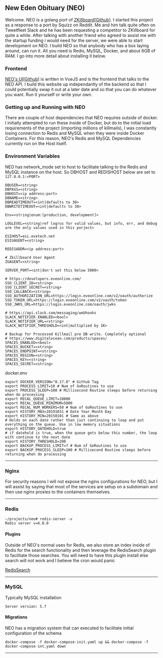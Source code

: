 ## New Eden Obituary (NEO)

Welcome. NEO is a golang port of [ZKillboard](https://zkillboard)[[Github](https://github.com/zkillboard/zkillboard)]. I started this project as a response to a port by Squizz on Reddit. Me and him talk quite often on Tweetfleet Slack and he has been requesting a competitor to ZKillboard for quite a while. After talking with another friend who agreed to assist me with the startup funding i would need for the server, we were able to start development on NEO. I build NEO so that anybody who has a box laying around, can run it. All you need is Redis, MySQL, Docker, and about 6GB of RAM. I go into more detail about installing it below.

### Frontend

[NEO's UI](https://neo.eveisesi.space)[[Github](https://github.com/eveisesi/neo-ui)] is written in VueJS and is the frontend that talks to the NEO API. I build this website up independantly of the backend so that I could potentially swap it out at a later date and so that you can do whatever you want. Run it yourself or write your own.

### Getting up and Running with NEO

There are couple of host dependencies that NEO requires outside of docker. I initially attempted to run these inside of Docker, but do to the initial load requirements of the project (importing millions of killmails), I was constantly losing connection to Redis and MySQL when they were inside Docker Containers. For this reason, NEO's Redis and MySQL Dependencies currently run on the Host itself.

### Environment Variables

NEO has network_mode set to host to facilitate talking to the Redis and MySQL instance on the host.
So DBHOST and REDISHOST below are set to `127.0.0.1:<PORT>`

```
DBUSER=<string>
DBPASS=<string>
DBHOST=<ip address:port>
DBNAME=<string>
DBREADTIMEOUT=<int|defaults to 30>
DBWRITETIMEOUT=<int|defaults to 30>

Env=<string|enum:[production, development]>

LOGLEVEL=<string|ref logrus for valid values, but info, err, and debug are the only values used in this porject>

ESIHOST=esi.evetech.net
ESIUAGENT=<string>

REDISADDR=<ip address:port>

# Zkillboard User Agent
ZUAGENT=<string>

SERVER_PORT=<int|don't set this below 5000>

# https://developers.eveonline.com/
SSO_CLIENT_ID=<string>
SSO_CLIENT_SECRET=<string>
SSO_CALLBACK=<string>
SSO_AUTHORIZATION_URL=https://login.eveonline.com/v2/oauth/authorize
SSO_TOKEN_URL=https://login.eveonline.com/v2/oauth/token
SSO_JWKS_URL=https://login.eveonline.com/oauth/jwks

# https://api.slack.com/messaging/webhooks
SLACK_NOTIFIER_ENABLED=<bool>
SLACK_NOTIFIER_URL=<string>
SLACK_NOTIFIER_THRESHOLD=<int|multiplied by 1K>

# Backup for Processed Killmail pre DB write. Completely optional
# https://www.digitalocean.com/products/spaces/
SPACES_ENABLED=<bool>
SPACES_BUCKET=<string>
SPACES_ENDPOINT=<string>
SPACES_REGION=<string>
SPACES_KEY=<string>
SPACES_SECRET=<string>
```

docker.env

```
export DOCKER_VERSION="0.17.8" # Github Tag
export PROCESS_LIMIT=10 # Num of GoRoutines to use
export PROCESS_SLEEP=100 # Millisecond Routine sleeps before returning when do processing
export RECAL_QUEUE_LIMIT=10000
export RECAL_QUEUE_MINIMUM=5000
export RECAL_NUM_WORKERS=50 # Num of GoRoutines to use
export HISTORY_MAX=20191031 # Date Year Month Day
export HISTORY_MIN=20150101 # Same as above
# Holds on each date rather than just continuing to loop and put everything on the queue. Use in low memory situations
export HISTORY_DATEHOLD=true
# if datehold is true, when the queue gets below this number, the loop with continue to the next date
export HISTORY_THRESHOLD=200
export BACKUP_PROCESS_LIMIT=7 # Num of GoRoutines to use
export BACKUP_PROCESS_SLEEP=100 # Millisecond Routine sleeps before returning when do processing

```

---

### Nginx

For security reasons I will not expose the nginx configurations for NEO, but I will assist by saying that most of the services are setup on a subdomain and then use nginx proxies to the containers themselves.

---

### Redis

```
~/projects/neo# redis-server -v
Redis server v=6.0.0

```

#### Plugins

Outside of NEO's normal uses for Redis, we also store an index inside of Redis for the search functionality and then leverage the RedisSearch plugin to facilitate those searches. You will need to have this plugin install else search will not work and I believe the cron would panic

[RedisSearch](https://github.com/RediSearch/RediSearch)

---

### MySQL

Typically MySQL installation

`Server version: 5.7`

#### Migrations

NEO has a migration system that can executed to facilitate initial configuration of the schema

`docker-compose -f docker-compose-init.yaml up && docker-compose -f docker-compose-int.yaml down`

---

